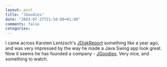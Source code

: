 ```yaml
---
layout: post
title: "JGoodies"
date: "2003-07-27T21:50:00+01:00"
comments: false
categories: 
---
```


<p>I came across Karsten Lentzsch's <a href="http://www.jgoodies.com/freeware/jdiskreport/index.html">JDiskReport</a> something like a year ago, and was very impressed by the way he made a Java Swing app look great. Now it seems he has founded a company - <a href="http://www.jgoodies.com/index.html" title="JGoodies :: Home">JGoodies</a>. Very nice, and something to watch.</p>

